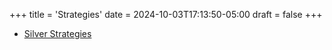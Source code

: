 +++
title = 'Strategies'
date = 2024-10-03T17:13:50-05:00
draft = false
+++

- [Silver Strategies](/strategies/silver)
